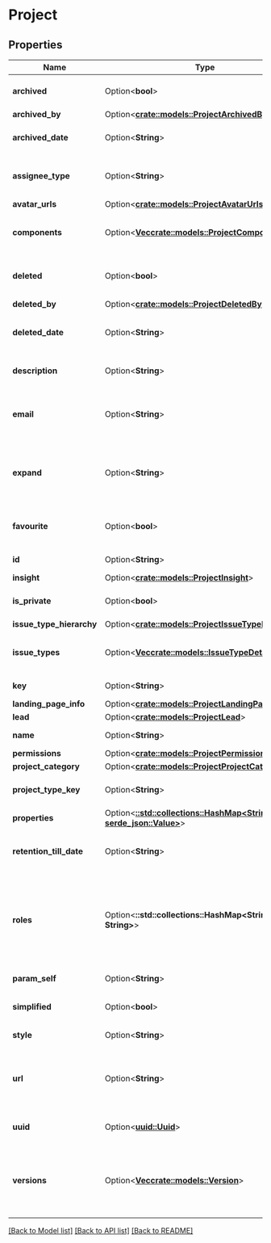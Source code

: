 # Project

## Properties

Name | Type | Description | Notes
------------ | ------------- | ------------- | -------------
**archived** | Option<**bool**> | Whether the project is archived. | [optional][readonly]
**archived_by** | Option<[**crate::models::ProjectArchivedBy**](Project_archivedBy.md)> |  | [optional]
**archived_date** | Option<**String**> | The date when the project was archived. | [optional][readonly]
**assignee_type** | Option<**String**> | The default assignee when creating issues for this project. | [optional][readonly]
**avatar_urls** | Option<[**crate::models::ProjectAvatarUrls**](Project_avatarUrls.md)> |  | [optional]
**components** | Option<[**Vec<crate::models::ProjectComponent>**](ProjectComponent.md)> | List of the components contained in the project. | [optional][readonly]
**deleted** | Option<**bool**> | Whether the project is marked as deleted. | [optional][readonly]
**deleted_by** | Option<[**crate::models::ProjectDeletedBy**](Project_deletedBy.md)> |  | [optional]
**deleted_date** | Option<**String**> | The date when the project was marked as deleted. | [optional][readonly]
**description** | Option<**String**> | A brief description of the project. | [optional][readonly]
**email** | Option<**String**> | An email address associated with the project. | [optional]
**expand** | Option<**String**> | Expand options that include additional project details in the response. | [optional][readonly]
**favourite** | Option<**bool**> | Whether the project is selected as a favorite. | [optional]
**id** | Option<**String**> | The ID of the project. | [optional]
**insight** | Option<[**crate::models::ProjectInsight**](Project_insight.md)> |  | [optional]
**is_private** | Option<**bool**> | Whether the project is private. | [optional][readonly]
**issue_type_hierarchy** | Option<[**crate::models::ProjectIssueTypeHierarchy**](Project_issueTypeHierarchy.md)> |  | [optional]
**issue_types** | Option<[**Vec<crate::models::IssueTypeDetails>**](IssueTypeDetails.md)> | List of the issue types available in the project. | [optional][readonly]
**key** | Option<**String**> | The key of the project. | [optional][readonly]
**landing_page_info** | Option<[**crate::models::ProjectLandingPageInfo**](Project_landingPageInfo.md)> |  | [optional]
**lead** | Option<[**crate::models::ProjectLead**](Project_lead.md)> |  | [optional]
**name** | Option<**String**> | The name of the project. | [optional][readonly]
**permissions** | Option<[**crate::models::ProjectPermissions**](Project_permissions.md)> |  | [optional]
**project_category** | Option<[**crate::models::ProjectProjectCategory**](Project_projectCategory.md)> |  | [optional]
**project_type_key** | Option<**String**> | The [project type](https://confluence.atlassian.com/x/GwiiLQ#Jiraapplicationsoverview-Productfeaturesandprojecttypes) of the project. | [optional][readonly]
**properties** | Option<[**::std::collections::HashMap<String, serde_json::Value>**](serde_json::Value.md)> | Map of project properties | [optional][readonly]
**retention_till_date** | Option<**String**> | The date when the project is deleted permanently. | [optional][readonly]
**roles** | Option<**::std::collections::HashMap<String, String>**> | The name and self URL for each role defined in the project. For more information, see [Create project role](#api-rest-api-3-role-post). | [optional][readonly]
**param_self** | Option<**String**> | The URL of the project details. | [optional][readonly]
**simplified** | Option<**bool**> | Whether the project is simplified. | [optional][readonly]
**style** | Option<**String**> | The type of the project. | [optional][readonly]
**url** | Option<**String**> | A link to information about this project, such as project documentation. | [optional][readonly]
**uuid** | Option<[**uuid::Uuid**](uuid::Uuid.md)> | Unique ID for next-gen projects. | [optional][readonly]
**versions** | Option<[**Vec<crate::models::Version>**](Version.md)> | The versions defined in the project. For more information, see [Create version](#api-rest-api-3-version-post). | [optional][readonly]

[[Back to Model list]](../README.md#documentation-for-models) [[Back to API list]](../README.md#documentation-for-api-endpoints) [[Back to README]](../README.md)


